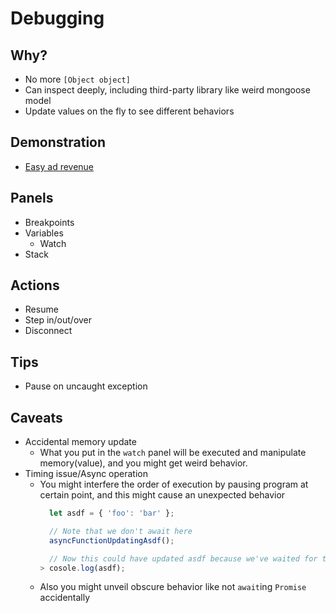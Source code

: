 # Debugging
## Why?
- No more `[Object object]`
- Can inspect deeply, including third-party library like weird mongoose model
- Update values on the fly to see different behaviors

## Demonstration
- [Easy ad revenue](https://www.onlineconversion.com/length_common.htm)

## Panels
- Breakpoints
- Variables
  - Watch
- Stack

## Actions
- Resume
- Step in/out/over
- Disconnect

## Tips
- Pause on uncaught exception

## Caveats
- Accidental memory update
  - What you put in the `watch` panel will be executed and manipulate memory(value), and you might get weird behavior.
- Timing issue/Async operation
  - You might interfere the order of execution by pausing program at certain point, and this might cause an unexpected behavior
    ```ts
      let asdf = { 'foo': 'bar' };

      // Note that we don't await here
      asyncFunctionUpdatingAsdf();

      // Now this could have updated asdf because we've waited for the other thread to complete the function above
    > cosole.log(asdf);
    ```
  - Also you might unveil obscure behavior like not `await`ing `Promise` accidentally
